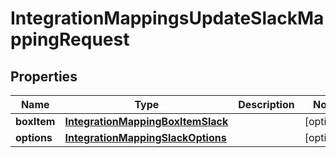 

# IntegrationMappingsUpdateSlackMappingRequest


## Properties

| Name | Type | Description | Notes |
|------------ | ------------- | ------------- | -------------|
|**boxItem** | [**IntegrationMappingBoxItemSlack**](IntegrationMappingBoxItemSlack.md) |  |  [optional] |
|**options** | [**IntegrationMappingSlackOptions**](IntegrationMappingSlackOptions.md) |  |  [optional] |



